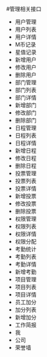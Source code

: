 #管理相关接口

* 用户管理
* 用户列表
* 用户详情
* M币记录
* 星值记录
* 新增用户
* 修改用户
* 删除用户
* 部门管理
* 部门列表
* 部门详情
* 新增部门
* 修改部门
* 删除部门
* 日程管理
* 日程列表
* 日程详情
* 新增日程
* 修改日程
* 删除日程
* 投票管理
* 投票列表
* 投票详情
* 新增投票
* 修改投票
* 删除投票
* 权限管理
* 权限列表
* 权限详情
* 权限分配
* 考勤统计
* 考勤列表
* 考勤详情
* 新增考勤
* 项目管理
* 项目列表
* 项目详情
* 员工加分
* 加分列表
* 新增加分
* 工作简报
* 我
* 公司
* 荣誉墙
   